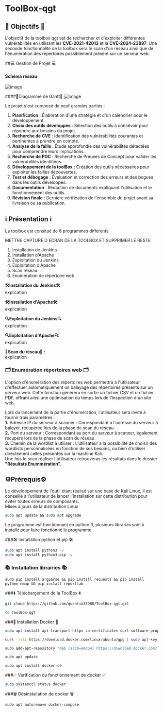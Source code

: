 # ToolBox-qgt

## 🎯 Objectifs 🎯 

L'objectif de la toolbox qgt est de rechercher et d'exploiter différentes vulnérabilités en utilisant les <strong>CVE-2021-42013</strong> et la <strong>CVE-2024-23897</strong>. Une seconde fonctionnalité de la toolbox sera le scan d'un réseau ainsi que de l'énumération des repertoires possiblement présent sur un serveur web.


##💻 Gestion de Projet 💻 
#### Schéma réseau 
![image](https://github.com/quentin33980/ToolBox-qgt/assets/129152884/5eb9589d-2349-4e0b-ba8a-4d80d380bfac)


####🚀Diagramme de Gantt🚀
![image](https://github.com/quentin33980/ToolBox-qgt/assets/129152884/663b917f-9fbf-407c-be8f-bf8e87909bd2)


Le projet s'est composé de neuf grandes parties : <br>

1. **Planification** : Élaboration d'une stratégie et d'un calendrier pour le développement. <br>
2. **Choix des outils développés** : Sélection des outils à concevoir pour répondre aux besoins du projet. <br>
3. **Recherche de CVE** : Identification des vulnérabilités courantes et pertinentes à prendre en compte.<br>
4. **Analyse de la faille** : Étude approfondie des vulnérabilités détectées pour comprendre leurs implications. <br>
5. **Recherche de POC** : Recherche de Preuves de Concept pour valider les vulnérabilités identifiées. <br>
6. **Développement de la toolBox** : Création des outils nécessaires pour exploiter les failles découvertes. <br>
7. **Test et débogage** : Évaluation et correction des erreurs et des bogues dans les outils développés. <br>
8. **Documentation** : Rédaction de documents expliquant l'utilisation et le fonctionnement des outils.<br>
9. **Révision finale** : Dernière vérification de l'ensemble du projet avant sa livraison ou sa publication. <br>





## ℹ️ Présentation ℹ️ 
La toolbox est consitué de 6 programmes différents 

METTRE CAPTURE D ECRAN DE LA TOOLBOX ET SUPPRIMER LE RESTE
<ol>
  <li>Installation de Jenkins</li>
  <li>Installation d'Apache</li>
  <li>Exploitation du Jenkins</li>
  <li>Exploitation d'Apache</li>
  <li>Scan réseau</li>
  <li>Enumération de répertoire web</li>
</ol>

<strong>🛠️Installation du Jenkins🛠️</strong> <br> explication

<strong>🛠️Installation d'Apache🛠️</strong> <br> explication

<strong>🔍Exploitation du Jenkins🔍</strong> <br> explication

<strong>🔍Exploitation d'Apache🔍</strong> <br> explication

<strong>📡Scan du réseau📡 : </strong> <br> explication


### 🗂️ Enumération répertoires web 🗂️
L'option d'énumération des répertoires web permettra à l'utilisateur d'effectuer automatiquement un balayage des répertoires présents sur un serveur web. Cette fonction générera en sortie un fichier CSV et un fichier PDF, offrant ainsi une optimisation du temps lors de l'inspection d'un site web.

Lors du lancement de la partie d'énumération, l'utilisateur sera invité à fournir trois paramètres : <br>
**1.** Adresse IP du serveur à scanner : Correspondant à l'adresse du serveur à balayer, récupérée lors de la phase de scan du réseau. <br>
**2.** Port du serveur : Correspondant au port du serveur à scanner, également récupéré lors de la phase de scan du réseau.<br>
**3.** Chemin de la wordlist à utiliser : L'utilisateur a la possibilité de choisir des wordlists personnalisées en fonction de ses besoins, ou bien d'utiliser directement celles présentes sur la machine Kali.<br>
Une fois le scan réaliser l'utilisateur retrouveras les résultats dans le dossier **"Résultats Enummération".**


## ⚙️Prérequis⚙️
Le développement de l'outil étant réalisé sur une base de Kali Linux, il est conseillé à l'utilisateur de lancer l'installation sur cette distribution pour éviter toutes erreurs de composants. <br>
Mises à jours de la distribution Linux 

```bash
sudo apt update && sudo apt upgrade
```

Le programme est fonctionnant en python 3, plusieurs libraries sont à installé pour faire fonctionné le programme 

###🛠️ Installation python et pip 🛠️

```bash
sudo apt install python3 -y
sudo apt install python3-pip -y
```

### 📚 Installation librairies 📚

```pip
sudo pip install argparse && pip install requests && pip install python-nmap && pip install reportlab
```





###⬇️ Téléchargement de la ToolBox ⬇️ 
```bash
git clone https://github.com/quentin33980/ToolBox-qgt.git
```
```bash
cd ToolBox-qgt
```



###🐋 Installation Docker 🐋
```bash
sudo apt install apt-transport-https ca-certificates curl software-properties-common
```
```bash
curl -fsSL https://download.docker.com/linux/ubuntu/gpg | sudo apt-key add -
```
```bash
sudo add-apt-repository "deb [arch=amd64] https://download.docker.com/linux/ubuntu focal stable"
```
```bash
sudo apt update
```
```bash
sudo apt install docker-ce
```
###✅ Verification du fonctionnement de docker ✅
```bash
sudo systemctl status docker
```
###🗑️ Désinstallation de docker 🗑️

```bash
sudo apt autoremove docker-compose
```









